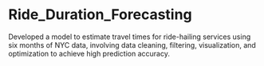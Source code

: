 # Ride_Duration_Forecasting
Developed a model to estimate travel times for ride-hailing services using six months of NYC data, involving data cleaning, filtering, visualization, and optimization to achieve high prediction accuracy.
